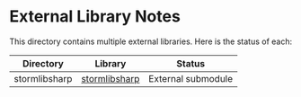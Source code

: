 ﻿# External Library Notes

This directory contains multiple external libraries. Here is the status of each:

| Directory | Library | Status |
| --------- | ------- | ------ |
| stormlibsharp | [stormlibsharp](https://github.com/robpaveza/stormlibsharp) | External submodule |